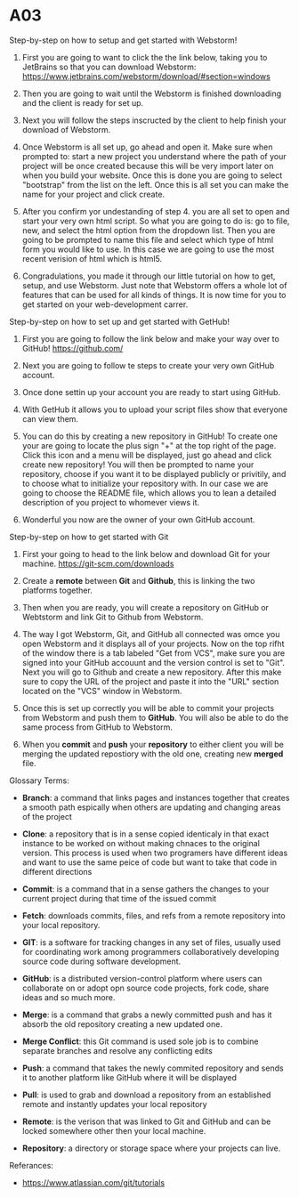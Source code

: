 # A03

Step-by-step on how to setup and get started with Webstorm!

1. First you are going to want to click the the link below, taking you to JetBrains so that you can download Webstorm:
https://www.jetbrains.com/webstorm/download/#section=windows

2. Then you are going to wait until the Webstorm is finished downloading and the client is ready for set up.

3. Next you will follow the steps inscructed by the client to help finish your download of Webstorm.

4. Once Webstorm is all set up, go ahead and open it. Make sure when prompted to: start a new project you understand where the path of your project will be once created because this will be very import later on when you build your website. Once this is done you are going to select "bootstrap" from the list on the left. Once this is all set you can make the name for your project and click create. 

5. After you confirm yor undestanding of step 4. you are all set to open and start your very own html script. So what you are going to do is: go to file, new, and select the html option from the dropdown list. Then you are going to be prompted to name this file and select which type of html form you would like to use. In this case we are going to use the most recent verision of html which is html5.

6. Congradulations, you made it through our little tutorial on how to get, setup, and use Webstorm. Just note that Webstorm offers a whole lot of features that can be used for all kinds of things. It is now time for you to get started on your web-development carrer.


Step-by-step on how to set up and get started with GetHub!

1. First you are going to follow the link below and make your way over to GitHub!
https://github.com/

2. Next you are going to follow te steps to create your very own GitHub account.

3. Once done settin up your account you are ready to start using GitHub.

4. With GetHub it allows you to upload your script files show that everyone can view them.  

5. You can do this by creating a new repository in GitHub! To create one your are going to locate the plus sign "+" at the top right of the page. Click this icon and a menu will be displayed, just go ahead and click create new repository! You will then be prompted to name your repository, choose if you want it to be displayed publicly or privitily, and to choose what to initialize your repository with. In our case we are going to choose the README file, which allows you to lean a detailed description of you project to whomever views it.

6. Wonderful you now are the owner of your own GitHub account.


Step-by-step on how to get started with Git

1. First your going to head to the link below and download Git for your machine.
https://git-scm.com/downloads

2. Create a **remote** between **Git** and **Github**, this is linking the two platforms together.

3. Then when you are ready, you will create a repository on GitHub or Webtstorm and link Git to Github from Webstorm.

4. The way I got Webstorm, Git, and GitHub all connected was omce you open Webstorm and it displays all of your projects. Now on the top rifht of the window there is a tab labeled "Get from VCS", make sure you are signed into your GitHub accouunt and the version control is set to "Git". Next you will go to Github and create a new repository. After this make sure to copy the URL of the project and paste it into the "URL" section located on the "VCS" window in Webstorm. 

5. Once this is set up correctly you will be able to commit your projects from Webstorm and push them to **GitHub**. You will also be able to do the same process from GitHub to Webstorm.

6. When you **commit** and **push** your **repository** to either client you will be merging the updated repostiory with the old one, creating new **merged** file. 




Glossary Terms:

- **Branch**: a command that links pages and instances together that creates a smooth path espically when others are updating and changing areas of the project


- **Clone**: a repository that is in a sense copied identicaly in that exact instance to be worked on without making chnaces to the original version. This process is used when two programers have different ideas and want to use the same peice of code but want to take that code in different directions


- **Commit**: is a command that in a sense gathers the changes to your current project during that time of the issued commit


- **Fetch**: downloads commits, files, and refs from a remote repository into your local repository.


- **GIT**: is a software for tracking changes in any set of files, usually used for coordinating work among programmers collaboratively developing source code during software development.


- **GitHub**: is a distributed version-control platform where users can collaborate on or adopt opn source code projects, fork code, share ideas and so much more.


- **Merge**: is a command that grabs a newly committed push and has it absorb the old repository creating a new updated one.


- **Merge Conflict**: this Git command is used sole job is to combine separate branches and resolve any conflicting edits


- **Push**: a command that takes the newly commited repository and sends it to another platform like GitHub where it will be displayed


- **Pull**: is used to grab and download a repository from an established remote and instantly updates your local repository


- **Remote**: is the verison that was linked to Git and GitHub and can be locked somewhere other then your local machine.


- **Repository**: a directory or storage space where your projects can live.


Referances:

- https://www.atlassian.com/git/tutorials
